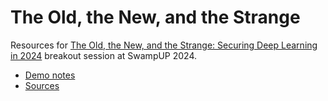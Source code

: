 
# The Old, the New, and the Strange

Resources for [The Old, the New, and the Strange: Securing Deep Learning in 2024](https://swampup.jfrog.com/session/the-old-the-new-and-the-strange-securing-deep-learning-in-2024/) breakout session at SwampUP 2024.

- [Demo notes](demo.md)
- [Sources](sources.md)

